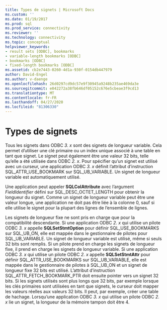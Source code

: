 ```yaml
---
title: Types de signets | Microsoft Docs
ms.custom: ''
ms.date: 01/19/2017
ms.prod: sql
ms.prod_service: connectivity
ms.reviewer: ''
ms.technology: connectivity
ms.topic: conceptual
helpviewer_keywords:
- result sets [ODBC], bookmarks
- variable-length bookmarks [ODBC]
- bookmarks [ODBC]
- fixed-length bookmarks [ODBC]
ms.assetid: cb2e7443-0260-4d1a-930f-0154db447979
author: David-Engel
ms.author: v-daenge
ms.openlocfilehash: 26d0297cd9dc57e9f30945a9248b235ae469da3e
ms.sourcegitcommit: e042272a38fb646df05152c676e5cbeae3f9cd13
ms.translationtype: MT
ms.contentlocale: fr-FR
ms.lasthandoff: 04/27/2020
ms.locfileid: "81306330"
---
```

# <a name="bookmark-types"></a>Types de signets
Tous les signets dans ODBC *3. x* sont des signets de longueur variable. Cela permet d’utiliser une clé primaire ou un index unique associé à une table en tant que signet. Le signet peut également être une valeur 32 bits, telle qu’elle a été utilisée dans ODBC *2. x*. Pour spécifier qu’un signet est utilisé avec un curseur, une application ODBC *3. x* définit l’attribut d’instruction SQL_ATTR_USE_BOOKMARK sur SQL_UB_VARIABLE. Un signet de longueur variable est automatiquement utilisé.  
  
 Une application peut appeler **SQLColAttribute** avec l’argument *FieldIdentifier* défini sur SQL_DESC_OCTET_LENGTH pour obtenir la longueur du signet. Comme un signet de longueur variable peut être une valeur longue, une application ne doit pas être liée à la colonne 0, sauf si elle utilise le signet pour la plupart des lignes de l’ensemble de lignes.  
  
 Les signets de longueur fixe ne sont pris en charge que pour la compatibilité descendante. Si une application ODBC *2. x* qui utilise un pilote ODBC *3. x* appelle **SQLSetStmtOption** pour définir SQL_USE_BOOKMARKS sur SQL_UB_ON, elle est mappée dans le gestionnaire de pilotes pour SQL_UB_VARIABLE. Un signet de longueur variable est utilisé, même si seuls 32 bits sont remplis. Si un pilote prend en charge les signets de longueur fixe, il prend en charge les signets de longueur variable. Si une application ODBC *3. x* qui utilise un pilote ODBC *2. x* appelle **SQLSetStmtAttr** pour définir SQL_ATTR_USE_BOOKMARKS sur SQL_UB_VARIABLE, elle est mappée dans le gestionnaire de pilotes à SQL_UB_ON et un signet de longueur fixe 32 bits est utilisé. L’attribut d’instruction SQL_ATTR_FETCH_BOOKMARK_PTR doit ensuite pointer vers un signet 32 bits. Si les signets utilisés sont plus longs que 32 bits, par exemple lorsque les clés primaires sont utilisées en tant que signets, le curseur doit mapper les valeurs réelles aux valeurs 32 bits. Il peut, par exemple, créer une table de hachage. Lorsqu’une application ODBC *3. x* qui utilise un pilote ODBC *2. x* lie un signet, la longueur de la mémoire tampon doit être 4.
